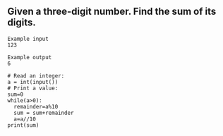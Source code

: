 ## Given a three-digit number. Find the sum of its digits.
```
Example input
123

Example output
6
```
```
# Read an integer:
a = int(input())
# Print a value:
sum=0
while(a>0):
  remainder=a%10
  sum = sum+remainder
  a=a//10
print(sum)
```
